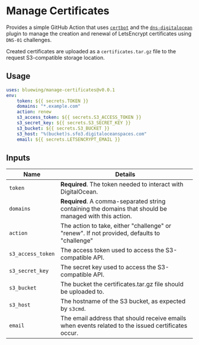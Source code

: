 # Manage Certificates

Provides a simple GitHub Action that uses [`certbot`](https://eff-certbot.readthedocs.io/en/stable/) and the [`dns-digitalocean`](https://certbot-dns-digitalocean.readthedocs.io/en/stable/) plugin to manage the creation and renewal of LetsEncrypt certificates using `DNS-01` challenges.

Created certificates are uploaded as a `certificates.tar.gz` file to the request S3-compatible storage location.

## Usage

```yaml
uses: bluewing/manage-certificates@v0.0.1
env:
    token: ${{ secrets.TOKEN }}
    domains: "*.example.com"
    action: renew
    s3_access_token: ${{ secrets.S3_ACCESS_TOKEN }}
    s3_secret_key: ${{ secrets.S3_SECRET_KEY }}
    s3_bucket: ${{ secrets.S3_BUCKET }}
    s3_host: "%(bucket)s.sfo3.digitaloceanspaces.com"
    email: ${{ secrets.LETSENCRYPT_EMAIL }}
```

## Inputs

| Name              | Details                                                                                                |
|-------------------|--------------------------------------------------------------------------------------------------------|
| `token`           | **Required**. The token needed to interact with DigitalOcean.                                          |
| `domains`         | **Required**. A comma-separated string containing the domains that should be managed with this action. |
| `action`          | The action to take, either "challenge" or "renew". If not provided, defaults to "challenge"            |
| `s3_access_token` | The access token used to access the S3-compatible API.                                                 |
| `s3_secret_key`   | The secret key used to access the S3-compatible API.                                                   |
| `s3_bucket`       | The bucket the certificates.tar.gz file should be uploaded to.                                         | 
| `s3_host`         | The hostname of the S3 bucket, as expected by `s3cmd`.                                                 |
| `email`           | The email address that should receive emails when events related to the issued certificates occur.     |